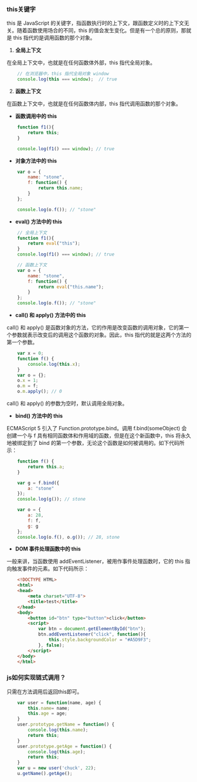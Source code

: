 ### this关键字

this 是 JavaScript 的关键字，指函数执行时的上下文，跟函数定义时的上下文无关。随着函数使用场合的不同，this 的值会发生变化。但是有一个总的原则，那就是 this 指代的是调用函数的那个对象。

1. **全局上下文**

在全局上下文中，也就是在任何函数体外部，this 指代全局对象。

```js
    // 在浏览器中，this 指代全局对象 window
    console.log(this === window);  // true
```

2. **函数上下文**

在函数上下文中，也就是在任何函数体内部，this 指代调用函数的那个对象。

- **函数调用中的 this**

```js
    function f1(){
        return this;
    }

    console.log(f1() === window); // true
```

- **对象方法中的 this**

```js
    var o = {
        name: "stone",
        f: function() {
            return this.name;
        }
    };

    console.log(o.f()); // "stone"
```

- **eval() 方法中的 this**

```js
    // 全局上下文
    function f1(){
        return eval("this");
    }
    console.log(f1() === window); // true

    // 函数上下文
    var o = {
        name: "stone",
        f: function() {
            return eval("this.name");
        }
    };
    console.log(o.f()); // "stone"
```

- **call() 和 apply() 方法中的 this**

call() 和 apply() 是函数对象的方法，它的作用是改变函数的调用对象，它的第一个参数就表示改变后的调用这个函数的对象。因此，this 指代的就是这两个方法的第一个参数。

```js
    var x = 0;　　
    function f() {　　　　
        console.log(this.x);　　
    }　　
    var o = {};　　
    o.x = 1;
    o.m = f;　　
    o.m.apply(); // 0
```

call() 和 apply() 的参数为空时，默认调用全局对象。

- **bind() 方法中的 this**

ECMAScript 5 引入了 Function.prototype.bind。调用 f.bind(someObject) 会创建一个与 f 具有相同函数体和作用域的函数，但是在这个新函数中，this 将永久地被绑定到了 bind 的第一个参数，无论这个函数是如何被调用的。如下代码所示：

```js
    function f() {
        return this.a;
    }

    var g = f.bind({
        a: "stone"
    });
    console.log(g()); // stone

    var o = {
        a: 28,
        f: f,
        g: g
    };
    console.log(o.f(), o.g()); // 28, stone
```

- **DOM 事件处理函数中的 this**

一般来讲，当函数使用 addEventListener，被用作事件处理函数时，它的 this 指向触发事件的元素。如下代码所示：

```html
    <!DOCTYPE HTML>
    <html>
    <head>
        <meta charset="UTF-8">
        <title>test</title>
    </head>
    <body>
        <button id="btn" type="button">click</button>
        <script>
            var btn = document.getElementById("btn");
            btn.addEventListener("click", function(){
                this.style.backgroundColor = "#A5D9F3";
            }, false);
        </script>
    </body>
    </html>
```


### js如何实现链式调用？

只需在方法调用后返回this即可。

```js
    var user = function(name, age) {
        this.name= name;
        this.age = age;
    }
    user.prototype.getName = function() {
        console.log(this.name);
        return this;
    }
    user.prototype.getAge = function() {
        console.log(this.age);
        return this;
    }
    var u = new user('chuck', 22);
    u.getName().getAge();
```